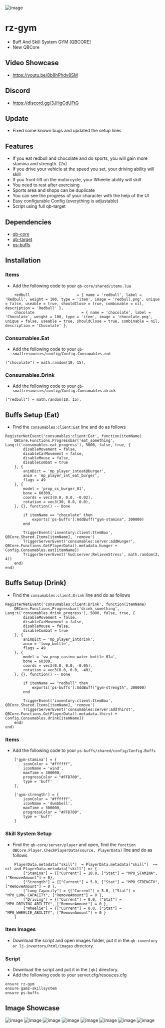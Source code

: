 ![image](https://cdn.discordapp.com/attachments/1186357096216801381/1205589746089463879/gym.png?ex=65d8ebf2&is=65c676f2&hm=233d3ae1feb420bcbdacdef257c7693abe0213e6a6de6d6129186d7ce5f7dcfe&)

# rz-gym
- Buff And Skill System GYM [QBCORE]
- New QBCore

## Video Showcase
- https://youtu.be/8b8hPhdv8SM
## Discord
- https://discord.gg/3JHgCdUFtG

## Update 
- Fixed some known bugs and updated the setup lines

## Features
-  If you eat redbull and chocolate and do sports, you will gain more stamina and strength. (2x)
-  If you drive your vehicle at the speed you set, your driving ability will skill
-  If you front-lift on the motorcycle,  your Wheelie ability will skill
-  You need to rest after exercising
-  Sports area and shops can be duplicate
-  You can see the progress of your character with the help of the UI
- Easy configurable Config (everything is adjustable)
- Script using full qb-target


## Dependencies
- [qb-core](https://github.com/qbcore-framework/qb-core)
- [qb-target](https://github.com/qbcore-framework/qb-target)
- [ps-buffs](https://github.com/Project-Sloth/ps-buffs)

## Installation


### Items
- Add the following code to your `qb-core/shared/ıtems.lua`
```
    redbull                     = { name = 'redbull', label = 'Redbull', weight = 100, type = 'item', image = 'redbull.png', unique = false, useable = true, shouldClose = true, combinable = nil, description = 'Redbull' },
    chocolate                     = { name = 'chocolate', label = 'Chocolate', weight = 100, type = 'item', image = 'chocolate.png', unique = false, useable = true, shouldClose = true, combinable = nil, description = 'Chocolate' },
```
### Consumables.Eat
- Add the following code to your `qb-smallresources/config/Config.Consumables.eat`

```
["chocolate"] = math.random(10, 15),
```

### Consumables.Drink
- Add the following code to your `qb-smallresources/config/Config.Consumables.drink`

```
["redbull"] = math.random(10, 15),
```
## Buffs Setup (Eat)

- Find the `consumables:client:Eat` line and do as follows

```
RegisterNetEvent('consumables:client:Eat', function(itemName)
    QBCore.Functions.Progressbar('eat_something', Lang:t('consumables.eat_progress'), 5000, false, true, {
        disableMovement = false,
        disableCarMovement = false,
        disableMouse = false,
        disableCombat = true
    }, {
        animDict = 'mp_player_inteat@burger',
        anim = 'mp_player_int_eat_burger',
        flags = 49
    }, {
        model = 'prop_cs_burger_01',
        bone = 60309,
        coords = vec3(0.0, 0.0, -0.02),
        rotation = vec3(30, 0.0, 0.0),
    }, {}, function() -- Done

        if itemName == "chocolate" then
            exports['ps-buffs']:AddBuff("gym-stamina", 300000)
        end
        
        TriggerEvent('inventory:client:ItemBox', QBCore.Shared.Items[itemName], 'remove')
        TriggerServerEvent('consumables:server:addHunger', QBCore.Functions.GetPlayerData().metadata.hunger + Config.Consumables.eat[itemName])
        TriggerServerEvent('hud:server:RelieveStress', math.random(2, 4))
    end)
end)

```

## Buffs Setup (Drink)

- Find the `consumables:client:Drink` line and do as follows

```
RegisterNetEvent('consumables:client:Drink', function(itemName)
    QBCore.Functions.Progressbar('drink_something', Lang:t('consumables.drink_progress'), 5000, false, true, {
        disableMovement = false,
        disableCarMovement = false,
        disableMouse = false,
        disableCombat = true
    }, {
        animDict = 'mp_player_intdrink',
        anim = 'loop_bottle',
        flags = 49
    }, {
        model = 'vw_prop_casino_water_bottle_01a',
        bone = 60309,
        coords = vec3(0.0, 0.0, -0.05),
        rotation = vec3(0.0, 0.0, -40),
    }, {}, function() -- Done
        
        if itemName == "redbull" then
            exports['ps-buffs']:AddBuff("gym-strength", 300000)
        end

        TriggerEvent('inventory:client:ItemBox', QBCore.Shared.Items[itemName], 'remove')
        TriggerServerEvent('consumables:server:addThirst', QBCore.Functions.GetPlayerData().metadata.thirst + Config.Consumables.drink[itemName])
    end)
end)

```

### Items
- Add the following code to your `ps-buffs/shared/config/Config.Buffs`
```
    ['gym-stamina'] = {
        iconColor = "#ffffff",
        iconName = 'wind',
        maxTime = 300000,
        progressColor = "#FFD700",
        type = 'buff'
    },

    ['gym-strength'] = {
        iconColor = "#ffffff",
        iconName = 'dumbbell',
        maxTime = 300000,
        progressColor = "#FFD700",
        type = 'buff'
    }

```

### Skill System Setup
- Find the `qb-core/server/player` and open, find the `function QBCore.Player.CheckPlayerData(source, PlayerData)` line and do as follows 

```
    PlayerData.metadata["skill"]  = PlayerData.metadata["skill"]  ~= nil and PlayerData.metadata["skill"] or {
		["Stamina"] = {["Current"] = 10.0, ["Stat"] = "MP0_STAMINA", ["RemoveAmount"] = 0}, 
		["Strength"] = {["Current"] = 5.0, ["Stat"] = "MP0_STRENGTH", ["RemoveAmount"] = 0 },
        ["Lung Capacity"] = {["Current"] = 5.0, ["Stat"] = "MP0_LUNG_CAPACITY", ["RemoveAmount"] = 0 },
        ["Driving"] = {["Current"] = 0.0, ["Stat"] = "MP0_DRIVING_ABILITY", ["RemoveAmount"] = 0 },
        ["Wheelie"] = {["Current"] = 0.0, ["Stat"] = "MP0_WHEELIE_ABILITY", ["RemoveAmount"] = 0 }
	}
```




### Item Images
- Download the script and open images folder, put it in the `qb-inventory or lj-inventory/html/images` directory.

### Script
- Download the script and put it in the `[qb]` directory.
- Add the following code to your server.cfg/resouces.cfg

```
ensure rz-gym
ensure gamz-skillsystem
ensure ps-buffs
```

## Image Showcase
![image](https://cdn.discordapp.com/attachments/1076880322903416873/1076889513219063848/1.png)
![image](https://cdn.discordapp.com/attachments/1076880322903416873/1076889560803455066/3.png)
![image](https://cdn.discordapp.com/attachments/1076880322903416873/1076889565807263844/2.png)
![image](https://cdn.discordapp.com/attachments/1076880322903416873/1076889585612763187/5.png)
![image](https://cdn.discordapp.com/attachments/1076880322903416873/1076889589593153596/6.png)
![image](https://cdn.discordapp.com/attachments/1076880322903416873/1076889592688558080/4.png)
![image](https://cdn.discordapp.com/attachments/1076880322903416873/1076889596522139689/7.png)
![image](https://cdn.discordapp.com/attachments/1076880322903416873/1076889626196840559/8.png)


